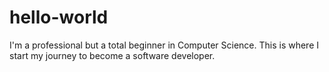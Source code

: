 # hello-world

I'm a professional but a total beginner in Computer Science. This is where I start my journey to become a software developer.
